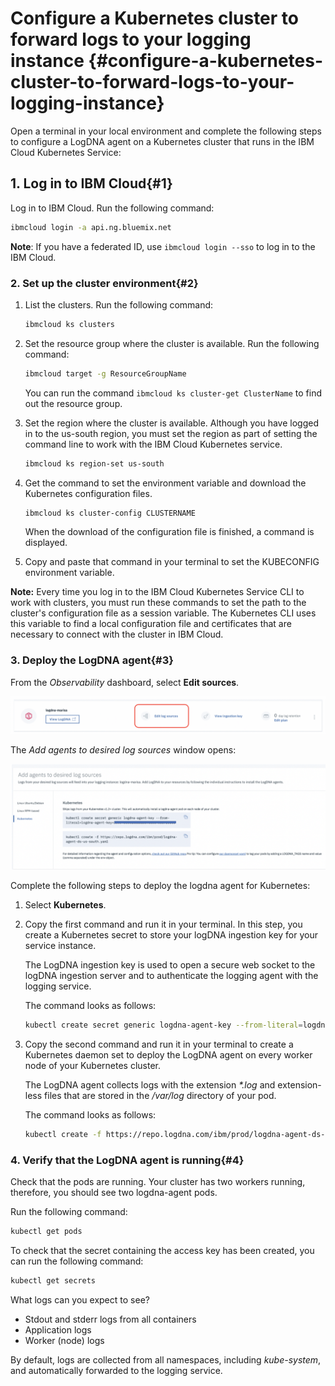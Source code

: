 # Configure a Kubernetes cluster to forward logs to your logging instance {#configure-a-kubernetes-cluster-to-forward-logs-to-your-logging-instance}

Open a terminal in your local environment and complete the following steps to configure a LogDNA agent on a Kubernetes cluster that runs in the IBM Cloud Kubernetes Service:

## 1. Log in to IBM Cloud{#1}

Log in to IBM Cloud. Run the following command:

```bash
ibmcloud login -a api.ng.bluemix.net
```

**Note**: If you have a federated ID, use `ibmcloud login --sso` to log in to the IBM Cloud.

### 2. Set up the cluster environment{#2}

1. List the clusters. Run the following command:

    ```bash
    ibmcloud ks clusters
    ```

2. Set the resource group where the cluster is available. Run the following command:

    ```bash
    ibmcloud target -g ResourceGroupName
    ```

    You can run the command `ibmcloud ks cluster-get ClusterName` to find out the resource group.

3. Set the region where the cluster is available. Although you have logged in to the us-south region, you must set the region as part of setting the command line to work with the IBM Cloud Kubernetes service.

    ```bash
    ibmcloud ks region-set us-south
    ```

4. Get the command to set the environment variable and download the Kubernetes configuration files.

    ```bash
    ibmcloud ks cluster-config CLUSTERNAME
    ```
    When the download of the configuration file is finished, a command is displayed.

5. Copy and paste that command in your terminal to set the KUBECONFIG environment variable.

**Note:** Every time you log in to the IBM Cloud Kubernetes Service CLI to work with clusters, you must run these commands to set the path to the cluster&#039;s configuration file as a session variable. The Kubernetes CLI uses this variable to find a local configuration file and certificates that are necessary to connect with the cluster in IBM Cloud.

### 3. Deploy the LogDNA agent{#3}

From the _Observability_ dashboard, select **Edit sources**.

![ ](images/logdna_img13.png)

The _Add agents to desired log sources_ window opens:

![ ](images/logdna_img13a.png)

Complete the following steps to deploy the logdna agent for Kubernetes:

1. Select **Kubernetes**.

2. Copy the first command and run it in your terminal. In this step, you create a Kubernetes secret to store your logDNA ingestion key for your service instance.

    The LogDNA ingestion key is used to open a secure web socket to the logDNA ingestion server and to authenticate the logging agent with the logging service.

    The command looks as follows:

    ```bash
    kubectl create secret generic logdna-agent-key --from-literal=logdna-agent-key=<logDNA_ingestion_key>
    ```

3. Copy the second command and run it in your terminal to create a Kubernetes daemon set to deploy the LogDNA agent on every worker node of your Kubernetes cluster.

    The LogDNA agent collects logs with the extension _*.log_ and extension-less files that are stored in the _/var/log_ directory of your pod.

    The command looks as follows:

    ```bash
    kubectl create -f https://repo.logdna.com/ibm/prod/logdna-agent-ds-us-south.yaml
    ```

### 4. Verify that the LogDNA agent is running{#4}

Check that the pods are running. Your cluster has two workers running, therefore, you should see two logdna-agent pods.

Run the following command:

```bash
kubectl get pods
```

To check that the secret containing the access key has been created, you can run the following command:

```bash
kubectl get secrets
```

What logs can you expect to see?

* Stdout and stderr logs from all containers
* Application logs
* Worker (node) logs

By default, logs are collected from all namespaces, including _kube-system_, and automatically forwarded to the logging service.
